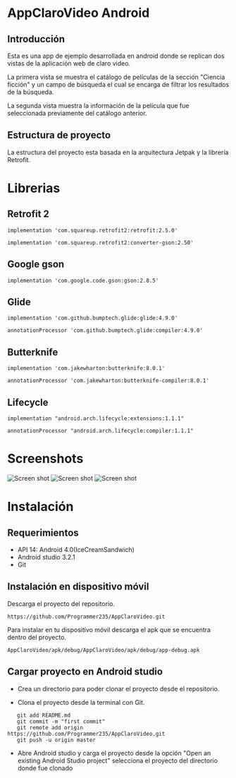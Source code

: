 # AppClaroVideo Android

## Introducción

Esta es una app de ejemplo desarrollada en android donde se replican dos vistas de la aplicación web de claro video.

La primera vista  se muestra el catálogo de películas de la sección "Ciencia ficción" y un campo de búsqueda el cual se encarga de filtrar los resultados de la búsqueda.

La segunda vista muestra la información  de la película que fue seleccionada previamente del catálogo anterior.


## Estructura de proyecto
 La estructura del proyecto esta basada en la arquitectura Jetpak y la librería Retrofit.   

# Librerias

 ## Retrofit 2 
 
 ```implementation 'com.squareup.retrofit2:retrofit:2.5.0'``` 
 
 ```implementation 'com.squareup.retrofit2:converter-gson:2.50'```

 ## Google gson

```implementation 'com.google.code.gson:gson:2.8.5'```

 ## Glide 
 
```implementation 'com.github.bumptech.glide:glide:4.9.0'```

```annotationProcessor 'com.github.bumptech.glide:compiler:4.9.0'```

 ## Butterknife
 
```implementation 'com.jakewharton:butterknife:8.0.1'```

```annotationProcessor 'com.jakewharton:butterknife-compiler:8.0.1'```

 ## Lifecycle
 
 ```implementation "android.arch.lifecycle:extensions:1.1.1"```
 
 ```annotationProcessor "android.arch.lifecycle:compiler:1.1.1"```

# Screenshots

![Screen shot](./Screenshots/Screenshots1.png)
![Screen shot](./Screenshots/Screenshots2.png)
![Screen shot](./Screenshots/Screenshots3.png)

# Instalación

## Requerimientos 
 - API 14: Android 4.0(IceCreamSandwich)
 - Android studio 3.2.1
 - Git
## Instalación en dispositivo móvil 

Descarga el proyecto del repositorio.

```https://github.com/Programmer235/AppClaroVideo.git```

Para instalar en tu dispositivo móvil descarga el apk que se encuentra dentro del proyecto.

```AppClaroVideo/apk/debug/AppClaroVideo/apk/debug/app-debug.apk```

## Cargar proyecto en Android studio

 - Crea un directorio para poder clonar el proyecto desde el repositorio.
 
 - Clona el proyecto desde la terminal con Git.
 
  ```git init
     git add README.md
     git commit -m "first commit"
     git remote add origin https://github.com/Programmer235/AppClaroVideo.git
     git push -u origin master
  ```  
 
 - Abre Android studio y carga el proyecto desde la opción "Open an existing Android Studio project" selecciona 
  el proyecto del directorio donde fue clonado
 

